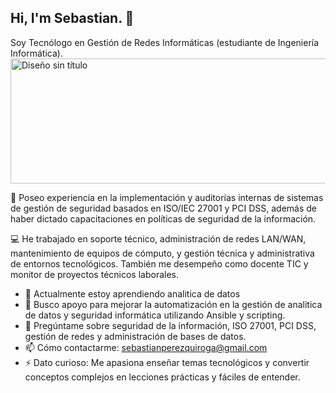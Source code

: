 ## Hi, I'm Sebastian. 👋
  Soy Tecnólogo en Gestión de Redes Informáticas (estudiante de Ingeniería Informática).
<img width="600" height="200"
     alt="Diseño sin título"
     src="https://github.com/user-attachments/assets/383a83d6-6fc8-476f-a18f-c698e7036568"
     style="display: block; margin: 0 auto;" />

🔐 Poseo experiencia en la implementación y auditorías internas de sistemas de gestión de seguridad basados en ISO/IEC 27001 y PCI DSS, además de haber dictado capacitaciones en políticas de seguridad de la información.

💻 He trabajado en soporte técnico, administración de redes LAN/WAN, mantenimiento de equipos de cómputo, y gestión técnica y administrativa de entornos tecnológicos. También me desempeño como docente TIC y monitor de proyectos técnicos laborales.

- 🌱 Actualmente estoy aprendiendo analitica de datos
- 🤔 Busco apoyo para mejorar la automatización en la gestión de analitica de datos y seguridad informática utilizando Ansible y scripting.
- 💬 Pregúntame sobre seguridad de la información, ISO 27001, PCI DSS, gestión de redes y administración de bases de datos.
- 📫 Cómo contactarme: sebastianperezquiroga@gmail.com
- ⚡ Dato curioso: Me apasiona enseñar temas tecnológicos y convertir conceptos complejos en lecciones prácticas y fáciles de entender.
<!--
**Sebacho509ing/Sebacho509ing** is a ✨ _special_ ✨ repository because its `README.md` (this file) appears on your GitHub profile.

Here are some ideas to get you started:

- 🔭 I’m currently working on ...

- 👯 I’m looking to collaborate on ...
- 🤔 I’m looking for help with ...
- 💬 Ask me about ...
- 📫 How to reach me: ...
- 😄 Pronouns: ...
- ⚡ Fun fact: ...
-->
